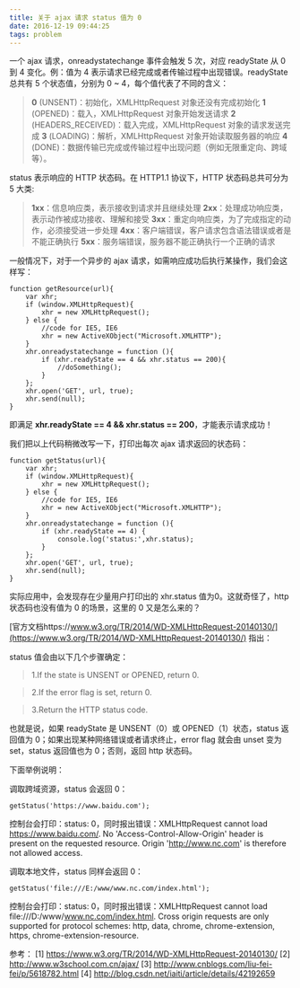 ```yaml
---
title: 关于 ajax 请求 status 值为 0
date: 2016-12-19 09:44:25
tags: problem
---
```


一个 ajax 请求，onreadystatechange 事件会触发 5 次，对应 readyState 从 0 到 4 变化。例：值为 4 表示请求已经完成或者传输过程中出现错误。readyState 总共有 5 个状态值，分别为 0 ~ 4，每个值代表了不同的含义：

<!-- more -->

> **0** (UNSENT)：初始化，XMLHttpRequest 对象还没有完成初始化
> **1** (OPENED)：载入，XMLHttpRequest 对象开始发送请求
> **2** (HEADERS_RECEIVED)：载入完成，XMLHttpRequest 对象的请求发送完成
> **3** (LOADING)：解析，XMLHttpRequest 对象开始读取服务器的响应
> **4** (DONE)：数据传输已完成或传输过程中出现问题（例如无限重定向、跨域等）。

status 表示响应的 HTTP 状态码。在 HTTP1.1 协议下，HTTP 状态码总共可分为 5 大类:

> **1xx**：信息响应类，表示接收到请求并且继续处理
> **2xx**：处理成功响应类，表示动作被成功接收、理解和接受
> **3xx**：重定向响应类，为了完成指定的动作，必须接受进一步处理
> **4xx**：客户端错误，客户请求包含语法错误或者是不能正确执行
> **5xx**：服务端错误，服务器不能正确执行一个正确的请求

一般情况下，对于一个异步的 ajax 请求，如需响应成功后执行某操作，我们会这样写：

```
function getResource(url){
    var xhr;
    if (window.XMLHttpRequest){
        xhr = new XMLHttpRequest();
    } else {
        //code for IE5, IE6
        xhr = new ActiveXObject("Microsoft.XMLHTTP");
    }
    xhr.onreadystatechange = function (){
        if (xhr.readyState == 4 && xhr.status == 200){
            //doSomething();
        }
    };
    xhr.open('GET', url, true);
    xhr.send(null); 
}
```

即满足 **xhr.readyState == 4 && xhr.status == 200**，才能表示请求成功！

我们把以上代码稍微改写一下，打印出每次 ajax 请求返回的状态码：

```
function getStatus(url){
    var xhr;
    if (window.XMLHttpRequest){
        xhr = new XMLHttpRequest();
    } else {
        //code for IE5, IE6
        xhr = new ActiveXObject("Microsoft.XMLHTTP");
    }
    xhr.onreadystatechange = function (){
        if (xhr.readyState == 4) {
            console.log('status:',xhr.status);
        }
    };
    xhr.open('GET', url, true);
    xhr.send(null); 
}
```

实际应用中，会发现存在少量用户打印出的 xhr.status 值为0。这就奇怪了，http 状态码也没有值为 0 的场景，这里的 0 又是怎么来的？

[官方文档https://www.w3.org/TR/2014/WD-XMLHttpRequest-20140130/](https://www.w3.org/TR/2014/WD-XMLHttpRequest-20140130/)  指出：

status 值会由以下几个步骤确定：

> 1.If the state is UNSENT or OPENED, return 0.

> 2.If the error flag is set, return 0.

> 3.Return the HTTP status code.

也就是说，如果 readyState 是 UNSENT（0）或 OPENED（1）状态，status 返回值为 0；如果出现某种网络错误或者请求终止，error flag 就会由 unset 变为 set，status 返回值也为 0；否则，返回 http 状态码。

下面举例说明：

调取跨域资源，status 会返回 0：

```
getStatus('https://www.baidu.com');
```
控制台会打印：status: 0，同时报出错误：XMLHttpRequest cannot load https://www.baidu.com/. No 'Access-Control-Allow-Origin' header is present on the requested resource. Origin 'http://www.nc.com' is therefore not allowed access.

调取本地文件，status 同样会返回 0：

```
getStatus('file:///E:/www/www.nc.com/index.html');
```

控制台会打印：status: 0，同时报出错误：XMLHttpRequest cannot load file:///D:/www/www.nc.com/index.html. Cross origin requests are only supported for protocol schemes: http, data, chrome, chrome-extension, https, chrome-extension-resource.


参考：
[1] https://www.w3.org/TR/2014/WD-XMLHttpRequest-20140130/
[2] http://www.w3school.com.cn/ajax/
[3] http://www.cnblogs.com/liu-fei-fei/p/5618782.html
[4] http://blog.csdn.net/iaiti/article/details/42192659

